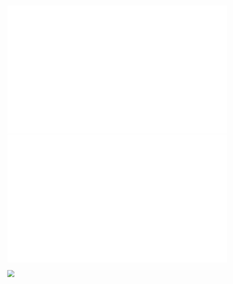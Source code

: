 <a href="https://github.com/rismalrv/github-stats">

![](https://github.com/rismalrv/github-stats/blob/master/generated/overview.svg)
![](https://github.com/rismalrv/github-stats/blob/master/generated/languages.svg)

</a>


![](https://github-readme-stats.vercel.app/api?username=rismalrv&show_icons=true&theme=radical)
